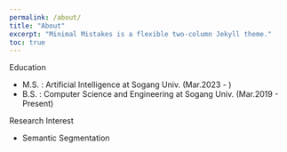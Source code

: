 ```yaml
---
permalink: /about/
title: "About"
excerpt: "Minimal Mistakes is a flexible two-column Jekyll theme."
toc: true
---
```


Education

- M.S. : Artificial Intelligence at Sogang Univ. (Mar.2023 - )
- B.S. : Computer Science and Engineering at Sogang Univ. (Mar.2019 - Present)

Research Interest

- Semantic Segmentation
